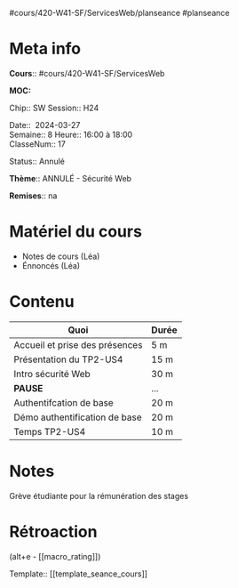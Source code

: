 #cours/420-W41-SF/ServicesWeb/planseance #planseance
# Meta info

**Cours**:: #cours/420-W41-SF/ServicesWeb 

**MOC:** 

Chip::  <span class="chip cours-2">SW</span>
Session:: H24

Date::  2024-03-27  
Semaine:: 8
Heure:: 16:00 à 18:00  
ClasseNum:: 17

Status:: <span class="chip canceled">Annulé</span>

**Thème**:: ANNULÉ - Sécurité Web

**Remises**:: <span class="chip na">na</span>

# Matériel du cours
* Notes de cours (Léa)
* Énnoncés (Léa)
# Contenu
| Quoi                           | Durée |
| ------------------------------ | ----- |
| Accueil et prise des présences | 5 m   |
| Présentation du TP2-US4        | 15 m  |
| Intro sécurité Web             | 30 m  |
| **PAUSE**                      | ...   |
| Authentifcation de base        | 20 m  |
| Démo authentification de base  | 20 m  |
| Temps TP2-US4                  | 10 m  |
# Notes
Grève étudiante pour la rémunération des stages

# Rétroaction
(alt+e - [[macro_rating]])

Template:: [[template_seance_cours]]